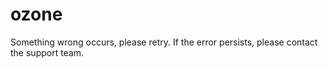# ozone

Something wrong occurs, please retry. If the error persists, please contact the support team.
